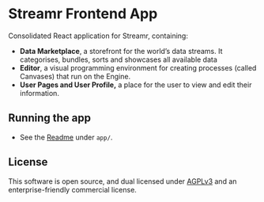 # Streamr Frontend App

Consolidated React application for Streamr, containing:

* **Data Marketplace**, a storefront for the world’s data streams. It categorises, bundles, sorts and showcases all available data
* **Editor**, a visual programming environment for creating processes (called Canvases) that run on the Engine.
* **User Pages and User Profile,** a place for the user to view and edit their information.

## Running the app

* See the [Readme](app/README.md) under `app/`.

## License

This software is open source, and dual licensed under [AGPLv3](https://www.gnu.org/licenses/agpl.html) and an enterprise-friendly commercial license.